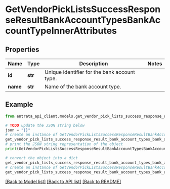 # GetVendorPickListsSuccessResponseResultBankAccountTypesBankAccountTypeInnerAttributes


## Properties

Name | Type | Description | Notes
------------ | ------------- | ------------- | -------------
**id** | **str** | Unique identifier for the bank account type. | 
**name** | **str** | Name of the bank account type. | 

## Example

```python
from entrata_api_client.models.get_vendor_pick_lists_success_response_result_bank_account_types_bank_account_type_inner_attributes import GetVendorPickListsSuccessResponseResultBankAccountTypesBankAccountTypeInnerAttributes

# TODO update the JSON string below
json = "{}"
# create an instance of GetVendorPickListsSuccessResponseResultBankAccountTypesBankAccountTypeInnerAttributes from a JSON string
get_vendor_pick_lists_success_response_result_bank_account_types_bank_account_type_inner_attributes_instance = GetVendorPickListsSuccessResponseResultBankAccountTypesBankAccountTypeInnerAttributes.from_json(json)
# print the JSON string representation of the object
print(GetVendorPickListsSuccessResponseResultBankAccountTypesBankAccountTypeInnerAttributes.to_json())

# convert the object into a dict
get_vendor_pick_lists_success_response_result_bank_account_types_bank_account_type_inner_attributes_dict = get_vendor_pick_lists_success_response_result_bank_account_types_bank_account_type_inner_attributes_instance.to_dict()
# create an instance of GetVendorPickListsSuccessResponseResultBankAccountTypesBankAccountTypeInnerAttributes from a dict
get_vendor_pick_lists_success_response_result_bank_account_types_bank_account_type_inner_attributes_from_dict = GetVendorPickListsSuccessResponseResultBankAccountTypesBankAccountTypeInnerAttributes.from_dict(get_vendor_pick_lists_success_response_result_bank_account_types_bank_account_type_inner_attributes_dict)
```
[[Back to Model list]](../README.md#documentation-for-models) [[Back to API list]](../README.md#documentation-for-api-endpoints) [[Back to README]](../README.md)


